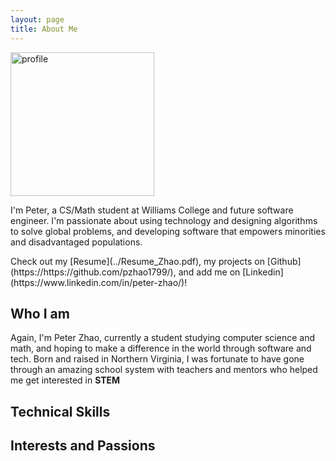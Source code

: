 ```yaml
---
layout: page
title: About Me
---
```

<div>
  <div id="image"><img src="../profile.jpg" alt="profile" width="230"> </div>
  <div id="content">
    <p class="message">
    I'm Peter, a CS/Math student at Williams College and future software engineer. I'm passionate about using technology and designing algorithms to solve global problems, and developing software that empowers minorities and disadvantaged populations.
    </p>
  </div>
</div>
Check out my [Resume](../Resume_Zhao.pdf), my projects on [Github](https://https://github.com/pzhao1799/), and add me on [Linkedin](https://www.linkedin.com/in/peter-zhao/)!

## Who I am
Again, I'm Peter Zhao, currently a student studying computer science and math, and hoping to make a difference in the world through software and tech. Born and raised in Northern Virginia, I was fortunate to have gone through an amazing school system with teachers and mentors who helped me get interested in **STEM**

## Technical Skills

## Interests and Passions
